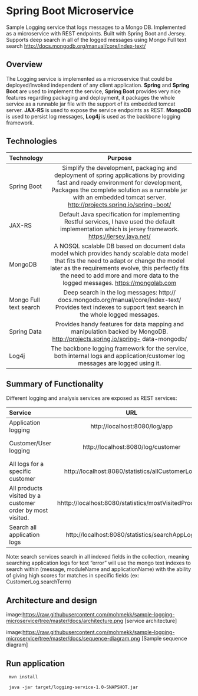 # Spring Boot Microservice
Sample Logging service that logs messages to a Mongo DB.
Implemented as a microservice with REST endpoints.
Built with Spring Boot and Jersey.
Supports deep search in all of the logged messages using Mongo Full text search http://docs.mongodb.org/manual/core/index-text/ 

## Overview
The Logging service is implemented as a microservice that could be deployed/invoked independent of any client application.
**Spring** and **Spring Boot** are used to implement the service, **Spring Boot** provides very nice features regarding packaging and deployment, it packages the whole service as a runnable jar file with the support of its embedded tomcat server.
**JAX-RS** is used to expose the service endpoints as REST.
**MongoDB** is used to persist log messages, **Log4j** is used as the backbone logging framework.

## Technologies
| Technology    | Purpose |
| :------------ | :-----------: |
| Spring Boot   | Simplify the development, packaging and deployment of spring 						applications by providing fast and ready environment for 						development, Packages the complete solution as a runnable 						jar with an embedded tomcat server. http://projects.spring.io/spring-boot/ |
| JAX-RS   		| Default Java specification for implementing Restful 						services, I have used the default implementation which is 						jersey framework. https://jersey.java.net/|
| MongoDB       | A NOSQL scalable DB based on document data model which 						provides handy scalable data model that fits the need to 						adapt or change the model later as the requirements 						evolve, this perfectly fits the need to add more and more 						data to the logged messages. https://mongolab.com |
| Mongo Full text search | Deep search in the log messages: http://								docs.mongodb.org/manual/core/index-text/ Provides 								text indexes to support text search in the whole 								logged messages.|
| Spring Data      | Provides handy features for data mapping and manipulation 							backed by MongoDB. http://projects.spring.io/spring-							data-mongodb/|
| Log4j      | The backbone logging framework for the service, both internal 					logs and application/customer log messages are logged using 					it.|

## Summary of Functionality
Different logging and analysis services are exposed as REST services:

| Service    | URL | Parameters |
| :------------ | :-----------: | :-----------: |
| Application logging  | http://localhost:8080/log/app | ?applicationName=app1&moduleName=module1&level=info&message=log message&trace=[string array for stack]&logType=SYSTEM_INFO&threadNo=thread123|
| Customer/User logging  | http://localhost:8080/log/customer  | ?applicationName=app1&customerId=customer1&level=info&message=log message&trace=[string array for stack]&logType=VIEW_PRODUCT&productId=mobile&currentPage=home&searchTerm=phones|
All logs for a specific customer  | http://localhost:8080/statistics/allCustomerLogs   | ?customerId=|
 All products visited by a customer order by most visited.  | hhttp://localhost:8080/statistics/mostVisitedProducts  | ?customerId=customer1|
| Search all application logs  | http://localhost:8080/statistics/searchAppLogs  | List of texts to search for:?param1=XXX&param2=YYY|

Note: search services search in all indexed fields in the collection, meaning searching application logs for text “error” will use the mongo text indexes to search within (message, moduleName and applicationName) with the ability of giving high scores for matches in specific fields (ex: CustomerLog.searchTerm)

## Architecture and design

image:https://raw.githubusercontent.com/mohmekk/sample-logging-microservice/tree/master/docs/architecture.png [service architecture]

image:https://raw.githubusercontent.com/mohmekk/sample-logging-microservice/tree/master/docs/sequence-diagram.png [Sample sequence diagram]

## Run application

` mvn install`

` java -jar target/logging-service-1.0-SNAPSHOT.jar`

